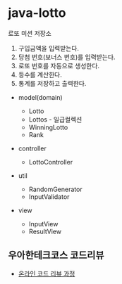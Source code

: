 # java-lotto

로또 미션 저장소

1. 구입금액을 입력받는다.
2. 당첨 번호(보너스 번호)를 입력받는다.
3. 로또 번호를 자동으로 생성한다.
4. 등수를 계산한다.
5. 통계를 저장하고 출력한다.

* model(domain)
    * Lotto
    * Lottos - 일급컬렉션
    * WinningLotto
    * Rank

* controller
    * LottoController
* util
    * RandomGenerator
    * InputValidator

* view
    * InputView
    * ResultView



## 우아한테크코스 코드리뷰

- [온라인 코드 리뷰 과정](https://github.com/woowacourse/woowacourse-docs/blob/master/maincourse/README.md)

